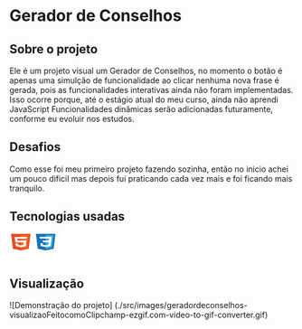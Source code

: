# Gerador de Conselhos

## Sobre o projeto

Ele é um projeto visual um Gerador de Conselhos, no momento o botão é apenas uma simulção de funcionalidade ao clicar nenhuma nova frase é gerada, pois as funcionalidades interativas ainda não foram implementadas. Isso ocorre porque, até o estágio atual do meu curso, ainda não aprendi JavaScript 
Funcionalidades dinâmicas serão adicionadas futuramente, conforme eu evoluir nos estudos.

## Desafios

Como esse foi meu primeiro projeto fazendo sozinha, então no inicio achei um pouco dificil mas depois fui praticando cada vez mais e foi ficando mais tranquilo.

## Tecnologias usadas

<div style="display: inline_block">
  <img align="center" alt="HTML" height="30" width="40" src="https://raw.githubusercontent.com/devicons/devicon/master/icons/html5/html5-original.svg">
  <img align="center" alt="CSS" height="30" width="40" src="https://raw.githubusercontent.com/devicons/devicon/master/icons/css3/css3-original.svg">
</div><br>

## Visualização

![Demonstração do projeto] (./src/images/geradordeconselhos-visualizaoFeitocomoClipchamp-ezgif.com-video-to-gif-converter.gif)

